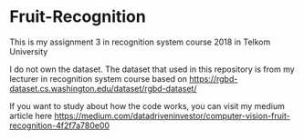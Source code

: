 # Fruit-Recognition
This is my assignment 3 in recognition system course 2018 in Telkom University

I do not own the dataset. The dataset that used in this repository is from my lecturer in recognition system course based on https://rgbd-dataset.cs.washington.edu/dataset/rgbd-dataset/

If you want to study about how the code works, you can visit my medium article here
https://medium.com/datadriveninvestor/computer-vision-fruit-recognition-4f2f7a780e00
